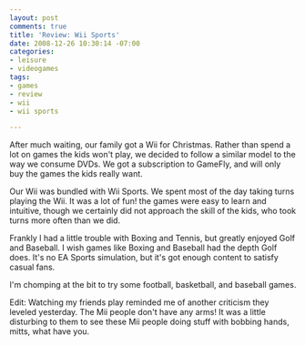 ```yaml
---
layout: post
comments: true
title: 'Review: Wii Sports'
date: 2008-12-26 10:30:14 -07:00
categories:
- leisure
- videogames
tags:
- games
- review
- wii
- wii sports

---
```

After much waiting, our family got a Wii for Christmas. Rather than spend a lot on games the kids won't play, we decided to follow a similar model to the way we consume DVDs. We got a subscription to GameFly, and will only buy the games the kids really want.

Our Wii was bundled with Wii Sports. We spent most of the day taking turns playing the Wii. It was a lot of fun! the games were easy to learn and intuitive, though we certainly did not approach the skill of the kids, who took turns more often than we did.

Frankly I had a little trouble with Boxing and Tennis, but greatly enjoyed Golf and Baseball. I wish games like Boxing and Baseball had the depth Golf does. It's no EA Sports simulation, but it's got enough content to satisfy casual fans.

I'm chomping at the bit to try some football, basketball, and baseball games.

Edit: Watching my friends play reminded me of another criticism they leveled yesterday. The Mii people don't have any arms! It was a little disturbing to them to see these Mii people doing stuff with bobbing hands, mitts, what have you.
